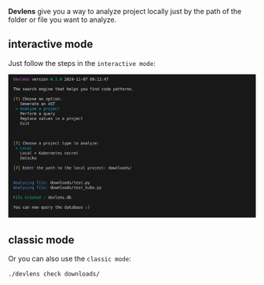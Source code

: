 

**Devlens** give you a way to analyze project locally just by the path of the folder or file you want to analyze.


## interactive mode

Just follow the steps in the `interactive mode`:

![local](/../static/img/whereismyproject/local.png?raw=true "local")



## classic mode
Or you can also use the `classic mode`:

```bash
./devlens check downloads/
```